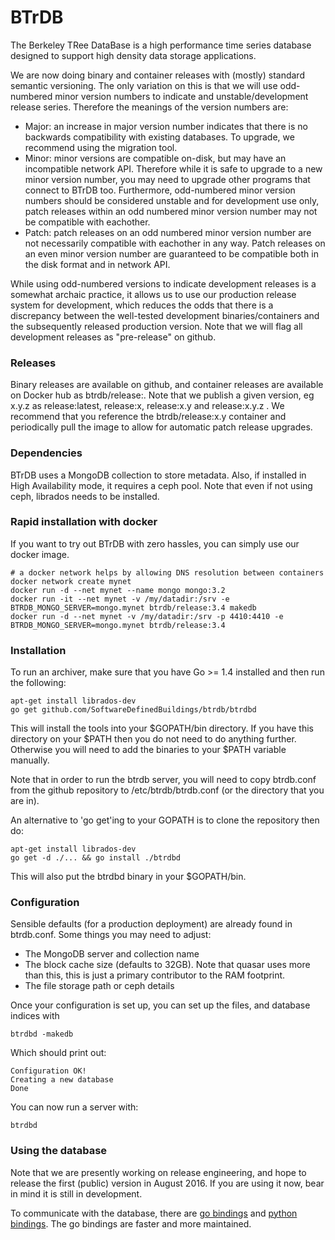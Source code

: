 BTrDB
=====

The Berkeley TRee DataBase is a high performance time series
database designed to support high density data storage applications.

We are now doing binary and container releases with (mostly) standard semantic versioning.
The only variation on this is that we will use odd-numbered minor version numbers to indicate
and unstable/development release series. Therefore the meanings of the version numbers are:
 - Major: an increase in major version number indicates that there is no backwards
   compatibility with existing databases. To upgrade, we recommend using the migration
   tool.
 - Minor: minor versions are compatible on-disk, but may have an incompatible network API. Therefore
   while it is safe to upgrade to a new minor version number, you may need to upgrade other
   programs that connect to BTrDB too. Furthermore, odd-numbered minor version numbers should
   be considered unstable and for development use only, patch releases within an odd numbered
   minor version number may not be compatible with eachother.
 - Patch: patch releases on an odd numbered minor version number are not necessarily compatible
   with eachother in any way. Patch releases on an even minor version number are guaranteed to
   be compatible both in the disk format and in network API.

While using odd-numbered versions to indicate development releases is a somewhat archaic practice, it allows us to use our production release system for development, which reduces the odds that there is a discrepancy between the well-tested development binaries/containers and the subsequently released production version. Note that we will flag all development releases as "pre-release" on github.

### Releases

Binary releases are available on github, and container releases are available on Docker hub as btrdb/release:<version>. Note that we publish a given version, eg x.y.z as release:latest, release:x, release:x.y and release:x.y.z . We recommend that you reference the btrdb/release:x.y container and periodically pull the image to allow for automatic patch release upgrades.

### Dependencies

BTrDB uses a MongoDB collection to store metadata. Also, if installed in High Availability
mode, it requires a ceph pool. Note that even if not using ceph, librados needs to be
installed.

### Rapid installation with docker

If you want to try out BTrDB with zero hassles, you can simply use our docker image.

```
# a docker network helps by allowing DNS resolution between containers
docker network create mynet
docker run -d --net mynet --name mongo mongo:3.2
docker run -it --net mynet -v /my/datadir:/srv -e BTRDB_MONGO_SERVER=mongo.mynet btrdb/release:3.4 makedb
docker run -d --net mynet -v /my/datadir:/srv -p 4410:4410 -e BTRDB_MONGO_SERVER=mongo.mynet btrdb/release:3.4
```

### Installation

To run an archiver, make sure that you have Go >= 1.4 installed and then
run the following:

```
apt-get install librados-dev
go get github.com/SoftwareDefinedBuildings/btrdb/btrdbd
```

This will install the tools into your
$GOPATH/bin directory. If you have this directory on your $PATH then you do
not need to do anything further. Otherwise you will need to add the binaries
to your $PATH variable manually.

Note that in order to run the btrdb server, you will need to copy btrdb.conf
from the github repository to /etc/btrdb/btrdb.conf (or the directory that
you are in).

An alternative to 'go get'ing to your GOPATH is to clone the repository then do:

```
apt-get install librados-dev
go get -d ./... && go install ./btrdbd
```

This will also put the btrdbd binary in your $GOPATH/bin.

### Configuration

Sensible defaults (for a production deployment) are already found in btrdb.conf. Some things you may need
to adjust:
 - The MongoDB server and collection name
 - The block cache size (defaults to 32GB). Note that quasar uses more than this, this is just
   a primary contributor to the RAM footprint.
 - The file storage path or ceph details

Once your configuration is set up, you can set up the files, and database indices with

```
btrdbd -makedb
```

Which should print out:
```
Configuration OK!
Creating a new database
Done
```

You can now run a server with:
```
btrdbd
```

### Using the database

Note that we are presently working on release engineering, and hope to release the first (public) version in August 2016. If you are using it now, bear in mind it is still in development.

To communicate with the database, there are [go bindings](https://github.com/SoftwareDefinedBuildings/btrdb-go) and [python bindings](https://github.com/SoftwareDefinedBuildings/btrdb-python). The go bindings are faster and more maintained.
